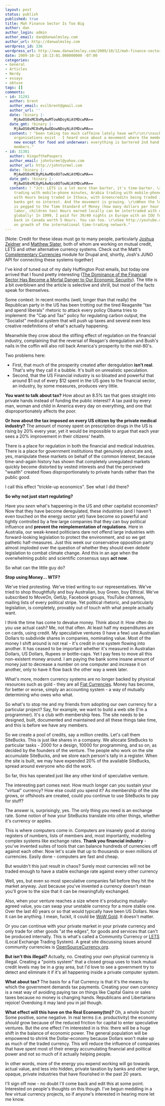 ```yaml
---
layout: post
status: publish
published: true
title: Mah Finance Sector Is Too Big
author: dan
author_login: admin
author_email: dan@danwalmsley.com
author_url: http://danwalmsley.com
wordpress_id: 336
wordpress_url: http://www.danwalmsley.com/2009/10/12/mah-finance-sector-is-too-big/
date: 2009-10-12 18:13:01.000000000 -07:00
categories:
- General
- Articles
- Nerdy
- essays
- obtuse
tags: []
comments:
- id: 31291
  author: brent
  author_email: evilbrent@gmail.com
  author_url: ''
  date: !binary |-
    MjAwOS0xMC0xMyAwMTowNDoyNiAtMDcwMA==
  date_gmt: !binary |-
    MjAwOS0xMC0xMyAwODowNDoyNiAtMDcwMA==
  content: ! "been taking too much caffeine lately have we?\r\n\r\nsuch bartering
    organisations exist - I heard once about a movement where the members buy nothing
    new except for food and underwear: everything is bartered 2nd hand from other
    members."
- id: 31381
  author: KingofthePaupers
  author_email: johnturmel@yahoo.com
  author_url: http://johnturmel.com
  date: !binary |-
    MjAwOS0xMC0yMiAwMDo0OTowNiAtMDcwMA==
  date_gmt: !binary |-
    MjAwOS0xMC0yMiAwNzo0OTowNiAtMDcwMA==
  content: ! "Jct: LETS is a lot more than barter, it's time-barter. \r\nWith Africa
    trading with mobile-phone minutes, Arabia trading with mobile-phone card credits,
    with Hours being traded in Ithaca, with Greencredits being traded in LETS, the
    banks get no interest. And the movement is growing. \r\nWhen the local currency
    is pegged to the Time Standard of Money (how many dollars per hour of volunteer
    labor, children too) Hours earned locally can be intertraded with other timebanks
    globally! In 1999, I paid for 39/40 nights in Europe with an IOU for a night
    back in Canada worth 5 Hours. You can too. \r\nSee http://youtube.com/kingofthepaupers
    on growth of the international time-trading network."
---
```

[Note: Credit for these ideas must go to many people, particularly <a href="http://www.joshuazeidner.com/">Joshua Zeidner</a> and <a href="http://matslats.net/">Matthew Slater</a>, both of whom are working on mutual credit, LETS and other alternative currency systems. Check out the Matt's <a href="http://drupal.org/project/mutual_credit">Complementary Currencies</a> module for Drupal and, shortly, Josh's JUNO API for connecting these systems together]

I've kind of tuned out of my daily Huffington Post emails, but today one arrived that I found pretty interesting (<a href="http://www.huffingtonpost.com/robert-creamer/the-dominance-of-the-fina_b_317310.html">The Dominance of the Financial Sector Has Become a Mortal Danger to Our Economic Security</a>). The title is a bit overblown and the article is selective and shrill, but most of the facts speak for themselves.

Some context: In recent months (well, longer than that really) the Republican party in the US has been trotting out the tired Reaganite "tax and spend liberals" rhetoric to attack every policy Obama tries to implement: the "Cap and Tax" policy for regulating carbon output, the "Socialist" medical system that will push up taxes and several even less creative redefinitions of what's actually happening.

Meanwhile they crow about the stifling effect of regulation on the financial industry, complaining that the reversal of Reagan's deregulation and Bush's nails in the coffin will also roll back America's prosperity to the mid-80's.

Two problems here:
<ul>
	<li>First, that much of the prosperity created after deregulation <strong>isn't real</strong>. That's why they call it a bubble. It's built on unrealistic speculation.</li>
	<li>Second, that the US Financial industry is so bloated and powerful that around $1 out of every $12 spent in the US goes to the financial sector, an industry, by some measures, produces very little.</li>
</ul>
<strong>You want to talk about tax?</strong> How about an 8.5% tax that goes straight into private hands instead of funding the public interest? A tax paid by every man, woman and child in America every day on everything, and one that disproportionately affects the poor.

<strong>Or how about the tax imposed on every US citizen by the private medical industry?</strong> The amount of money spent on prescription drugs in the US is rising by 20% every year, yet it would be impossible to argue that each year sees a 20% improvement in their citizens' health.

There is a place for regulation in both the financial and medical industries. There is a place for government institutions that genuinely advocate and, yes, manipulate these markets on behalf of the common interest, because time-and-again history has shown that completely unregulated markets quickly become distorted by vested interests and that the perceived "wealth" created flows disproportionately to private hands rather than the public good.

I call this effect "trickle-up economics". See what I did there?

<strong>So why not just start regulating?</strong>

Have you <em>seen</em> what's happening in the US and other capitalist economies? Now that they have become deregulated, these industries (and I haven't even touched on the energy sector yet) have become so powerful and tightly controlled by a few large companies that they can buy political influence and <strong>prevent the reimplementation of regulations</strong>. Here in Australia, our weak-kneed politicians dare not offend large industries with forward-looking legislation to protect the environment, and so we get pathetic half-measures. Just this week our conservative opposition party almost imploded over the question of whether they should even <em>debate</em> legislation to combat climate change. And this in an age when the overwhelming public and scientific consensus says <strong>act now</strong>.

So what can the little guy do?

<strong>Stop using Money... WTF?</strong>

<strong></strong>We've tried protesting. We've tried writing to our representatives. We've tried to shop thoughtfully and buy Australian, buy Green, buy Ethical. We've subscribed to MoveOn, GetUp, Facebook groups, YouTube channels<strong>, </strong>mailing lists of every political stripe. Yet political rhetoric, and particularly legislation, is completely, provably out of touch with what people actually want.

I think the time has come to devalue money. Think about it: How often do you use actual cash? Me, not that often. At least half my expenditures are on cards, using credit. My speculative ventures (I have a few) use Australian Dollars to subdivide shares in companies, nominating value. Most of the money I shift around is not real - it's credit in one system flowing into another. It has ceased to be important whether it's measured in Australian Dollars, US Dollars, Rupees or bottle-caps. Yet I pay fees to move all this non-existent money around. I am paying the bank some insane amount of money just to decrease a number on one computer and increase it on another, only to have it flow back the other way a week later.

What's more, modern currency systems are no longer backed by physical resources such as gold - they are all <a href="http://en.wikipedia.org/wiki/Fiat_currency">Fiat Currencies</a>. Money has become, for better or worse, simply an accounting system - a way of mutually determining who owes who what.

So what's to stop me and my friends from adopting our own currency for a particular project? Say, for example, we want to build a web site (I'm a programmer). It's a club with membership fees. The site needs to be designed, built, documented and maintained and all these things take time, and this is before we have any members.

So we create a pool of credits, say a million credits. Let's call them SiteBucks. This is just like shares in a company. We allocate SiteBucks to particular tasks - 2000 for a design, 10000 for programming, and so on, as decided by the founders of the venture. The people who work on the site accumulate SiteBucks, and we store each person's tally in a register. When the site is built, we may have expended 20% of the available SiteBucks, spread around everyone who did the work.

So far, this has operated just like any other kind of speculative venture.

The interesting part comes next. How much longer can you sustain your "virtual" currency? How else could you spend it? As membership of the site grows, or offshoots are created, could you continue to use SiteBucks to pay for stuff?

The answer is, surprisingly, yes. The only thing you need is an exchange rate. Some notion of how your SiteBucks translate into other things, whether it's currency or apples.

This is where computers come in. Computers are insanely good at storing registers of numbers, lists of members and, most importantly, modelling complex systems like exchange rates. <strong>Thank you financial industry</strong> - you've invented suites of tools that can balance hundreds of currencies off against each other. Now let's scale that up to thousands or even millions of currencies. Easily done - computers are fast and cheap.

But wouldn't this just result in chaos? Surely most currencies will not be traded enough to have a stable exchange rate against every other currency

Well, yes, but even so most speculative companies fail before they hit the market anyway. Just because you've invented a currency doesn't mean you'll grow to the size that it can be meaningfully exchanged.

Also, when your venture reaches a size where it's producing mutually-agreed value, you can swap your unstable currency for a more stable one. Over the last 40 years or so that would typically have been US Dollars. Now it can be anything. I mean, fuckit, it could be <a href="http://www.worldofwconline.com/content/guides-gold.php">WoW Gold</a>. It doesn't matter.

Or you can continue with your private market in your private currency and only trade for other goods "at the edges", for goods and services that can't be produced internally. This is what's called a Community Currency or <a href="http://en.wikipedia.org/wiki/Local_Exchange_Trading_Systems">LETS</a> (Local Exchange Trading System). A great site discussing issues around community currencies is <a href="http://www.opensourcecurrency.org/">OpenSourceCurrency.org</a>.

<strong>But isn't this illegal?</strong> Actually, no. Creating your own physical currency is illegal. Creating a "points system" that a closed group uses to track mutual credit levels may be in a gray area, but I'd love to see a government try to detect and eliminate it if it's all happening inside a private computer system.

<strong>What about tax? </strong>The basis for a Fiat Currency is that it's the means by which the government demands tax payments. Creating your own currency is a neat way of avoiding paying tax on things like Capital Gains or sales taxes because no money is changing hands. Republicans and Libertarians rejoice! Overdoing it may land you in jail though.

<strong>What effect will this have on the Real Economy(tm)?</strong>
<strong>
</strong>Oh, a whole bunch! Some positive, some negative. In real terms (i.e. productivity) the economy <em>should</em> grow because of the reduced friction for capital to enter speculative ventures. But the one effect I'm interested in is this: there will be a huge shift in the balance of economic power. The general population will be empowered to shrink the Dollar-economy because Dollars won't make up as much of the traded currency. This will reduce the influence of companies that have spent most of their energy accumulating financial and political power and not so much of it actually helping people.

In other words, more of the energy you expend working will go towards actual value, and less into hidden, private taxation by banks and other large, opaque, private industries that have flourished in the past 20 years.

I'll sign off now - no doubt I'll come back and edit this at some point. Interested on people's thoughts on this though. I've begun meddling in a few virtual currency projects, so if anyone's interested in hearing more let me know.
<strong></strong>
